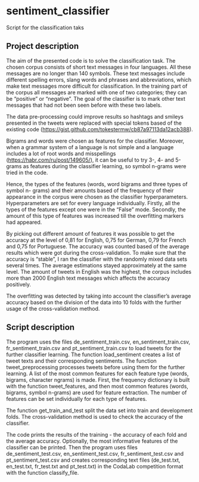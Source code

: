 # sentiment_classifier
Script for the classification taks

## Project description 

The aim of the presented code is to solve the classification task. The chosen corpus consists of short text messages in four languages. All these messages are no longer than 140 symbols. These text messages include different spelling errors, slang words and phrases and abbreviations, which make text messages more difficult for classification. In the training part of the corpus all messages are marked with one of two categories; they can be “positive” or “negative”. The goal of the classifier is to mark other text messages that had not been seen before with these two labels.

The data pre-processing could improve results so hashtags and smileys presented in the tweets were replaced with special tokens based of the existing code (https://gist.github.com/tokestermw/cb87a97113da12acb388).

Bigrams and words were chosen as features for the classifier. Moreover, when a grammar system of a language is not simple and a language includes a lot of root words and misspellings (https://habr.com/ru/post/149605/), it can be useful to try 3-, 4- and 5-grams as features during the classifier learning, so symbol n-grams were tried in the code.

Hence, the types of the features (words, word bigrams and three types of symbol n- grams) and their amounts based of the frequency of their appearance in the corpus were chosen as the classifier hyperparameters. Hyperparameters are set for every language individually. Firstly, all the types of the features except one were in the “False” mode. Secondly, the amount of this type of features was increased till the overfitting markers had appeared.

By picking out different amount of features it was possible to get the accuracy at the level of 0,81 for English, 0,75 for German, 0,79 for French and 0,75 for Portuguese. The accuracy was counted based of the average results which were got during the cross-validation. To make sure that the accuracy is “stable”, I ran the classifier with the randomly mixed data sets several times. The average estimations stayed approximately at the same level. The amount of tweets in English was the highest, the corpus includes more than 2000 English text messages which affects the accuracy positively.

The overfitting was detected by taking into account the classifier’s average accuracy based on the division of the data into 10 folds with the further usage of the cross-validation method. 

## Script description
The program uses the files de_sentiment_train.csv, en_sentiment_train.csv, fr_sentiment_train.csv and pt_sentiment_train.csv to load tweets for the further classifier learning. The function load_sentiment creates a list of tweet texts and their corresponding sentiments.
The function tweet_preprocessing processes tweets before using them for the further learning. A list of the most common features for each feature type (words, bigrams, character ngrams) is made. First, the frequency dictionary is built with the function tweet_features, and then most common features (words, bigrams, symbol n-grams) are used for feature extraction. The number of features can be set individually for each type of features.

The function get_train_and_test split the data set into train and development folds. The cross-validation method is used to check the accuracy of the classifier.

The code prints the results of the training - the accuracy of each fold and the average accuracy. Optionally, the most informative features of the classifier can be printed. Then the program uses files de_sentiment_test.csv, en_sentiment_test.csv, fr_sentiment_test.csv and pt_sentiment_test.csv and creates corresponding text files (de_test.txt, en_test.txt, fr_test.txt and pt_test.txt) in the CodaLab competition format with the function classify_file.
